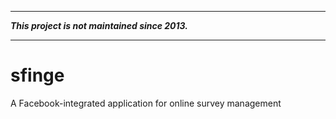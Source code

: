 - - -

**_This project is not maintained since 2013._**

- - -

# sfinge
A Facebook-integrated application for online survey management
